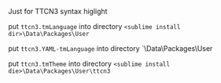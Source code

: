 Just for TTCN3 syntax higlight

put `ttcn3.tmLanguage` into directory `<sublime install dir>\Data\Packages\User`

put `ttcn3.YAML-tmLanguage` into directory `<sublime install dir>\Data\Packages\User

put `ttcn3.tmTheme` into directory `<sublime install die>\Data\Packages\User\ttcn3`
